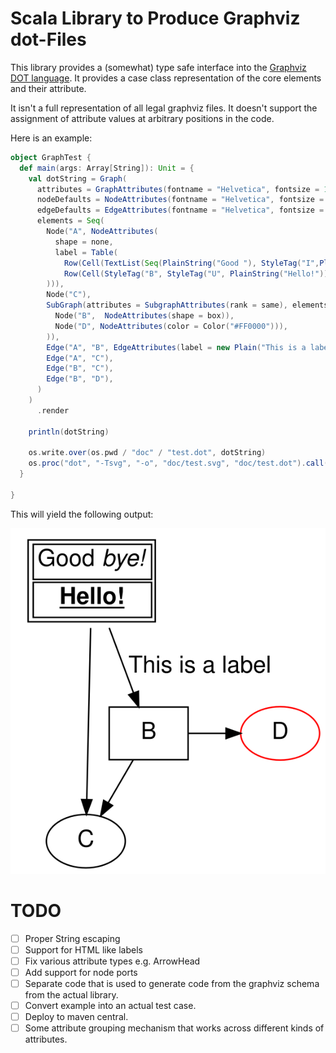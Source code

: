 # Scala Library to Produce Graphviz dot-Files

This library provides a (somewhat) type safe interface into the
[Graphviz DOT language](https://graphviz.org/doc/info/lang.html). It provides a case class representation
of the core elements and their attribute.

It isn't a full representation of all legal graphviz
files. It doesn't support the assignment of 
attribute values at arbitrary positions in the code.

Here is an example:

~~~ .scala
object GraphTest {
  def main(args: Array[String]): Unit = {
    val dotString = Graph(
      attributes = GraphAttributes(fontname = "Helvetica", fontsize = 16),
      nodeDefaults = NodeAttributes(fontname = "Helvetica", fontsize = 16),
      edgeDefaults = EdgeAttributes(fontname = "Helvetica", fontsize = 16),
      elements = Seq(
        Node("A", NodeAttributes(
          shape = none,
          label = Table(
            Row(Cell(TextList(Seq(PlainString("Good "), StyleTag("I",PlainString("bye!")))))),
            Row(Cell(StyleTag("B", StyleTag("U", PlainString("Hello!"))))),
        ))),
        Node("C"),
        SubGraph(attributes = SubgraphAttributes(rank = same), elements = Seq(
          Node("B",  NodeAttributes(shape = box)),
          Node("D", NodeAttributes(color = Color("#FF0000"))),
        )),
        Edge("A", "B", EdgeAttributes(label = new Plain("This is a label"))),
        Edge("A", "C"),
        Edge("B", "C"),
        Edge("B", "D"),
      )
    )
      .render

    println(dotString)

    os.write.over(os.pwd / "doc" / "test.dot", dotString)
    os.proc("dot", "-Tsvg", "-o", "doc/test.svg", "doc/test.dot").call()
  }

}
~~~

This will yield the following output:

[![](doc/test.svg)](doc/test.dot)

# TODO

* [ ] Proper String escaping
* [ ] Support for HTML like labels
* [ ] Fix various attribute types e.g. ArrowHead
* [ ] Add support for node ports
* [ ] Separate code that is used to generate code
      from the graphviz schema from the actual 
      library.
* [ ] Convert example into an actual test case.
* [ ] Deploy to maven central.
* [ ] Some attribute grouping mechanism that 
      works across different kinds of attributes.

